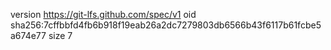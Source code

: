 version https://git-lfs.github.com/spec/v1
oid sha256:7cffbbfd4fb6b918f19eab26a2dc7279803db6566b43f6117b61fcbe5a674e77
size 7
